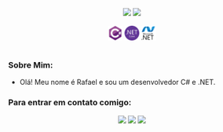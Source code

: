 <div align="center">
  <img height="180em" src="https://github-readme-stats.vercel.app/api?username=Rafael-FerreiraM&show_icons=true&theme=tokyonight&include_all_commits=true&count_private=true"/>
  <img height="180em" src="https://github-readme-stats.vercel.app/api/top-langs/?username=Rafael-FerreiraM&layout=compact&langs_count=6&theme=tokyonight"/>
</div>

<div align="center"><br>
  <img align="center" alt="C#" height="30" src="https://github.com/devicons/devicon/blob/master/icons/csharp/csharp-original.svg">
  <img align="center" alt=".NET Core" height="30" src="https://github.com/devicons/devicon/blob/master/icons/dotnetcore/dotnetcore-original.svg">
  <img align="center" alt=".NET" height="30" src="https://github.com/devicons/devicon/blob/master/icons/dot-net/dot-net-original-wordmark.svg">
</div>

<br>

### Sobre Mim:

- Olá! Meu nome é Rafael  e sou um desenvolvedor C# e .NET.

### Para entrar em contato comigo:

<div align="center"> 
  <a href="https://instagram.com/rafael.ferreira8" target="_blank"><img src="https://img.shields.io/badge/-Instagram-%23E4405F?style=for-the-badge&logo=instagram&logoColor=white" target="_blank"></a>
  <a href="https://www.linkedin.com/in/rafaelferreirameloh" target="_blank"><img src="https://img.shields.io/badge/-LinkedIn-%230077B5?style=for-the-badge&logo=linkedin&logoColor=white" target="_blank"></a> 
  <a href="mailto:fmelo20a@gmail.com"><img src="https://img.shields.io/badge/-Gmail-%23333?style=for-the-badge&logo=gmail&logoColor=white" target="_blank"></a>
</div>

<br>

